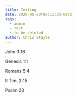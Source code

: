 ```yaml
---
title: Testing
date: 2020-05-20T00:11:30.697Z
tags:
  - admin
  - test
  - to be deleted
author: Chris Stayte
---
```

John 3:16

Genesis 1:1

Romans 5:4

II Tim. 2:15

Psalm 23